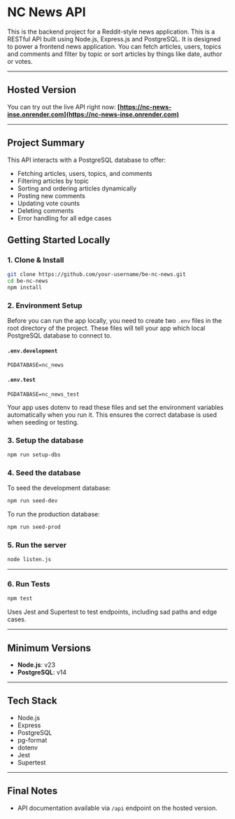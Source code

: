 # NC News API

This is the backend project for a Reddit-style news application. This is a RESTful API built using Node.js, Express.js and PostgreSQL. It is designed to power a frontend news application. You can fetch articles, users, topics and comments and filter by topic or sort articles by things like date, author or votes.

---

## Hosted Version

You can try out the live API right now:
**[https://nc-news-inse.onrender.com](https://nc-news-inse.onrender.com)**

---

## Project Summary

This API interacts with a PostgreSQL database to offer:

- Fetching articles, users, topics, and comments
- Filtering articles by topic
- Sorting and ordering articles dynamically
- Posting new comments
- Updating vote counts
- Deleting comments
- Error handling for all edge cases

## Getting Started Locally

### 1. Clone & Install

```bash
git clone https://github.com/your-username/be-nc-news.git
cd be-nc-news
npm install
```

### 2. Environment Setup

Before you can run the app locally, you need to create two `.env` files in the root directory of the project. These files will tell your app which local PostgreSQL database to connect to.

#### `.env.development`

```
PGDATABASE=nc_news
```

#### `.env.test`

```
PGDATABASE=nc_news_test
```

Your app uses dotenv to read these files and set the environment variables automatically when you run it. This ensures the correct database is used when seeding or testing.

### 3. Setup the database

```bash
npm run setup-dbs
```

### 4. Seed the database

To seed the development database:

```bash
npm run seed-dev
```

To run the production database:

```bash
npm run seed-prod
```

### 5. Run the server

```bash
node listen.js
```

---

### 6. Run Tests

```bash
npm test
```

Uses Jest and Supertest to test endpoints, including sad paths and edge cases.

---

## Minimum Versions

- **Node.js**: v23
- **PostgreSQL**: v14

---

## Tech Stack

- Node.js
- Express
- PostgreSQL
- pg-format
- dotenv
- Jest
- Supertest

---

## Final Notes

- API documentation available via `/api` endpoint on the hosted version.
